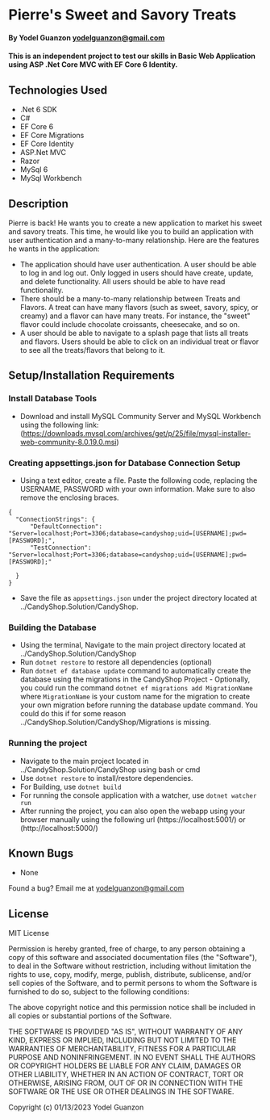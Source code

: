 #  Pierre's Sweet and Savory Treats

#### By Yodel Guanzon <yodelguanzon@gmail.com>

#### This is an independent project to test our skills in Basic Web Application using ASP .Net Core MVC with EF Core 6 Identity.

## Technologies Used

* .Net 6 SDK
* C#
* EF Core 6
* EF Core Migrations
* EF Core Identity
* ASP.Net MVC
* Razor
* MySql 6
* MySql Workbench

## Description

Pierre is back! He wants you to create a new application to market his sweet and savory treats. This time, he would like you to build an application with user authentication and a many-to-many relationship. Here are the features he wants in the application:

* The application should have user authentication. A user should be able to log in and log out. Only logged in users should have create, update, and delete functionality. All users should be able to have read functionality.
* There should be a many-to-many relationship between Treats and Flavors. A treat can have many flavors (such as sweet, savory, spicy, or creamy) and a flavor can have many treats. For instance, the "sweet" flavor could include chocolate croissants, cheesecake, and so on.
* A user should be able to navigate to a splash page that lists all treats and flavors. Users should be able to click on an individual treat or flavor to see all the treats/flavors that belong to it.

## Setup/Installation Requirements

### Install Database Tools
* Download and install MySQL Community Server and MySQL Workbench using the following link: (https://downloads.mysql.com/archives/get/p/25/file/mysql-installer-web-community-8.0.19.0.msi)

### Creating appsettings.json for Database Connection Setup
* Using a text editor, create a file. Paste the following code, replacing the USERNAME, PASSWORD with your own information. Make sure to also remove the enclosing braces.

```
{
  "ConnectionStrings": {
      "DefaultConnection": "Server=localhost;Port=3306;database=candyshop;uid=[USERNAME];pwd=[PASSWORD];",
      "TestConnection": "Server=localhost;Port=3306;database=candyshop;uid=[USERNAME];pwd=[PASSWORD];"
      
  }
}
```

* Save the file as ```appsettings.json``` under the project directory located at ../CandyShop.Solution/CandyShop.

### Building the Database

* Using the terminal, Navigate to the main project directory located at ../CandyShop.Solution/CandyShop
* Run ```dotnet restore``` to restore all dependencies (optional)
* Run ```dotnet ef database update``` command to automatically create the database using the migrations in the CandyShop Project
       - Optionally, you could run the command `dotnet ef migrations add MigrationName` where `MigrationName` is your custom name for the migration to create your own migration before running the database update command. You could do this if for some reason ../CandyShop.Solution/CandyShop/Migrations is missing.

### Running the project

* Navigate to the main project located in ../CandyShop.Solution/CandyShop using bash or cmd
* Use ``` dotnet restore ``` to install/restore dependencies.
* For Building, use ```dotnet build```
* For running the console application with a watcher, use ```dotnet watcher run```
* After running the project, you can also open the webapp using your browser manually using the following url (https://localhost:5001/) or (http://localhost:5000/)

## Known Bugs

* None

Found a bug? Email me at <yodelguanzon@gmail.com>

## License

MIT License

Permission is hereby granted, free of charge, to any person obtaining a copy
of this software and associated documentation files (the "Software"), to deal
in the Software without restriction, including without limitation the rights
to use, copy, modify, merge, publish, distribute, sublicense, and/or sell
copies of the Software, and to permit persons to whom the Software is
furnished to do so, subject to the following conditions:

The above copyright notice and this permission notice shall be included in all
copies or substantial portions of the Software.

THE SOFTWARE IS PROVIDED "AS IS", WITHOUT WARRANTY OF ANY KIND, EXPRESS OR
IMPLIED, INCLUDING BUT NOT LIMITED TO THE WARRANTIES OF MERCHANTABILITY,
FITNESS FOR A PARTICULAR PURPOSE AND NONINFRINGEMENT. IN NO EVENT SHALL THE
AUTHORS OR COPYRIGHT HOLDERS BE LIABLE FOR ANY CLAIM, DAMAGES OR OTHER
LIABILITY, WHETHER IN AN ACTION OF CONTRACT, TORT OR OTHERWISE, ARISING FROM,
OUT OF OR IN CONNECTION WITH THE SOFTWARE OR THE USE OR OTHER DEALINGS IN THE
SOFTWARE.

Copyright (c) 01/13/2023 Yodel Guanzon

